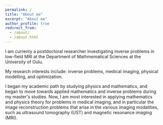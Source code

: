 ```yaml
---
permalink: /
title: "About me"
excerpt: "About me"
author_profile: true
redirect_from: 
  - /about/
  - /about.html
---
```


I am currenty a postdoctoral researcher investigating inverse problems in low-field MRI at the Department of Mathmematical Sciences at the University of Oulu.

My research interests include: inverse problems, medical imaging, physical modelling, and optimization.

I began my academic path by studying physics and mathematics, and began to move towards applied mathematics and inverse problems during my master's studies. Now, I am most interested in applying mathematics and physics theory for problems in medical imaging, and in particular the image reconstruction problems that arise in the various imaging modalities, such as ultrasound tomography (UST) and magnetic resonance imaging (MRI).
